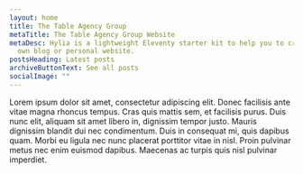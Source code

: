 ```yaml
---
layout: home
title: The Table Agency Group
metaTitle: The Table Agency Group Website
metaDesc: Hylia is a lightweight Eleventy starter kit to help you to create your
  own blog or personal website.
postsHeading: Latest posts
archiveButtonText: See all posts
socialImage: ""
---
```

Lorem ipsum dolor sit amet, consectetur adipiscing elit. Donec facilisis ante vitae magna rhoncus tempus. Cras quis mattis sem, et facilisis purus. Duis nunc elit, aliquam sit amet libero in, dignissim tempor justo. Mauris dignissim blandit dui nec condimentum. Duis in consequat mi, quis dapibus quam. Morbi eu ligula nec nunc placerat porttitor vitae in nisl. Proin pulvinar metus nec enim euismod dapibus. Maecenas ac turpis quis nisl pulvinar imperdiet.